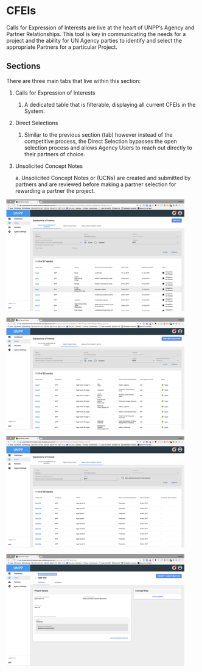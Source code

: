 # CFEIs

Calls for Expression of Interests are live at the heart of UNPP’s Agency and Partner Relationships. This tool is key in communicating the needs for a project and the ability for UN Agency parties to identify and select the appropriate Partners for a particular Project.

## Sections

There are three main tabs that live within this section:

1. Calls for Expression of Interests
   1. A dedicated table that is filterable, displaying all current CFEIs in the System.
2. Direct Selections
   1. Similar to the previous section \(tab\) however instead of the competitive process, the Direct Selection bypasses the open selection process and allows Agency Users to reach out directly to their partners of choice.
3. Unsolicited Concept Notes

   a.     Unsolicited Concept Notes or \(UCNs\) are created and submitted by partners and are reviewed before making a partner selection for rewarding a partner the project.

![Calls for Expression of Interests](../.gitbook/assets/image%20%285%29.png)

![Direct Selections](../.gitbook/assets/image%20%286%29.png)

![Unsolicited Concept Notes](../.gitbook/assets/image%20%283%29.png)

![CFEI Overview](../.gitbook/assets/image%20%281%29.png)

###  



